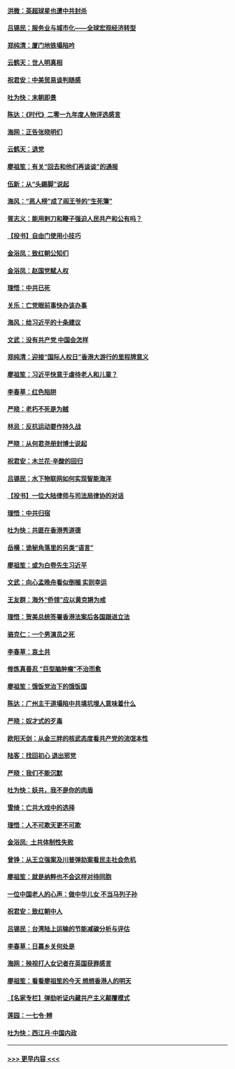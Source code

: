 #### [洪微：英超球星也遭中共封杀](../pages/nsc993/n11727243.md?t=12181001) 
#### [吕锡民：服务业与城市化——全球宏观经济转型](../pages/nsc993/n11725845.md?t=12181001) 
#### [郑纯清：厦门地铁塌陷吟](../pages/nsc993/n11725813.md?t=12181001) 
#### [云鹤天：世人明真相](../pages/nsc993/n11725621.md?t=12181001) 
#### [祝君安：中美贸易谈判随感](../pages/nsc993/n11725609.md?t=12181001) 
#### [吐为快：末朝即景](../pages/nsc993/n11723365.md?t=12181001) 
#### [陈达：《时代》二零一九年度人物评选感言](../pages/nsc993/n11723337.md?t=12181001) 
#### [海网：正告张晓明们](../pages/nsc993/n11723228.md?t=12181001) 
#### [云鹤天：退党](../pages/nsc993/n11723056.md?t=12181001) 
#### [廖祖笙：有关“回去和他们再谈谈”的通报](../pages/nsc993/n11722442.md?t=12181001) 
#### [伍新：从“头踢脚”说起](../pages/nsc993/n11722429.md?t=12181001) 
#### [海风：“恶人榜”成了阎王爷的“生死簿”](../pages/nsc993/n11722272.md?t=12181001) 
#### [胥志义：能用剌刀和鞭子强迫人民共产和公有吗？](../pages/nsc993/n11720569.md?t=12181001) 
#### [【投书】自由门使用小技巧](../pages/nsc993/n11720180.md?t=12181001) 
#### [金浴凤：致红朝公知们](../pages/nsc993/n11720563.md?t=12181001) 
#### [金浴凤：赵国党赋人权](../pages/nsc993/n11720533.md?t=12181001) 
#### [理悟：中共已死](../pages/nsc993/n11720233.md?t=12181001) 
#### [关乐：亡党眼前事快办该办事](../pages/nsc993/n11719160.md?t=12181001) 
#### [海风：给习近平的十条建议](../pages/nsc993/n11717616.md?t=12181001) 
#### [文武：没有共产党 中国会怎样](../pages/nsc993/n11717584.md?t=12181001) 
#### [郑纯清：迎接“国际人权日”香港大游行的里程牌意义](../pages/nsc993/n11717417.md?t=12181001) 
#### [廖祖笙：习近平快意于虐待老人和儿童？](../pages/nsc993/n11715313.md?t=12181001) 
#### [李春草：红色陷阱](../pages/nsc993/n11715029.md?t=12181001) 
#### [严晓：老朽不死是为贼](../pages/nsc993/n11712910.md?t=12181001) 
#### [林忌：反抗运动要作持久战](../pages/nsc993/n11712623.md?t=12181001) 
#### [严晓：从何君尧册封博士说起](../pages/nsc993/n11712465.md?t=12181001) 
#### [祝君安：木兰花·辛酸的回归](../pages/nsc993/n11712381.md?t=12181001) 
#### [吕锡民：水下物联网如何实现智能海洋](../pages/nsc993/n11711158.md?t=12181001) 
#### [【投书】一位大陆律师与司法局律协的对话](../pages/nsc993/n11709675.md?t=12181001) 
#### [理悟：中共归宿](../pages/nsc993/n11710059.md?t=12181001) 
#### [吐为快：共匪在香港秀道德](../pages/nsc993/n11709979.md?t=12181001) 
#### [岳横：诡秘角落里的另类“语言”](../pages/nsc993/n11709792.md?t=12181001) 
#### [廖祖笙：或为白卷先生习近平](../pages/nsc993/n11708330.md?t=12181001) 
#### [文武：向心孟晚舟看似倒楣 实则幸运](../pages/nsc993/n11708236.md?t=12181001) 
#### [王友群：海外“侨领”应以黄克锵为戒](../pages/nsc993/n11706176.md?t=12181001) 
#### [理悟：贺美总统签署香港法案后各国跟进立法](../pages/nsc993/n11706853.md?t=12181001) 
#### [骆克仁：一个男演员之死](../pages/nsc993/n11706677.md?t=12181001) 
#### [李春草：哀土共](../pages/nsc993/n11706255.md?t=12181001) 
#### [修炼真善忍 “巨型脑肿瘤”不治而愈](../pages/nsc993/n11705340.md?t=12181001) 
#### [廖祖笙：饿饭党治下的饿饭国](../pages/nsc993/n11705085.md?t=12181001) 
#### [陈达：广州主干道塌陷中共填坑埋人意味着什么](../pages/nsc993/n11705046.md?t=12181001) 
#### [严晓：奴才式的歹毒](../pages/nsc993/n11704826.md?t=12181001) 
#### [欧阳天剑：从金三胖的核武态度看共产党的流氓本性](../pages/nsc993/n11702238.md?t=12181001) 
#### [陆客：找回初心 退出邪党](../pages/nsc993/n11702213.md?t=12181001) 
#### [严晓：我们不能沉默](../pages/nsc993/n11702110.md?t=12181001) 
#### [吐为快：妖共，我不是你的肉盾](../pages/nsc993/n11701366.md?t=12181001) 
#### [雪绮：亡共大戏中的选择](../pages/nsc993/n11699922.md?t=12181001) 
#### [理悟：人不可欺天更不可欺](../pages/nsc993/n11699657.md?t=12181001) 
#### [金浴凤:  土共体制性失败](../pages/nsc993/n11699361.md?t=12181001) 
#### [曾铮：从王立强案及川普弹劾案看民主社会危机](../pages/nsc993/n11699318.md?t=12181001) 
#### [廖祖笙：就是纳粹也不会这样对待同胞](../pages/nsc993/n11697658.md?t=12181001) 
#### [一位中国老人的心声：做中华儿女 不当马列子孙](../pages/nsc993/n11697525.md?t=12181001) 
#### [祝君安：致红朝中人](../pages/nsc993/n11697518.md?t=12181001) 
#### [吕锡民：台湾陆上运输的节能减碳分析与评估](../pages/nsc993/n11694983.md?t=12181001) 
#### [李春草：日暮乡关何处是](../pages/nsc993/n11694805.md?t=12181001) 
#### [海网：殃视打人女记者在英国获罪感言](../pages/nsc993/n11693832.md?t=12181001) 
#### [廖祖笙：看看廖祖笙的今天 想想香港人的明天](../pages/nsc993/n11693707.md?t=12181001) 
#### [【名家专栏】弹劾听证内藏共产主义颠覆模式](../pages/nsc993/n11693563.md?t=12181001) 
#### [莲园：一七令‧辨](../pages/nsc993/n11692558.md?t=12181001) 
#### [吐为快：西江月·中国内政](../pages/nsc993/n11692071.md?t=12181001) 

----
#### [ >>> 更早内容 <<< ](../indexes/nsc993-earlier.md)
